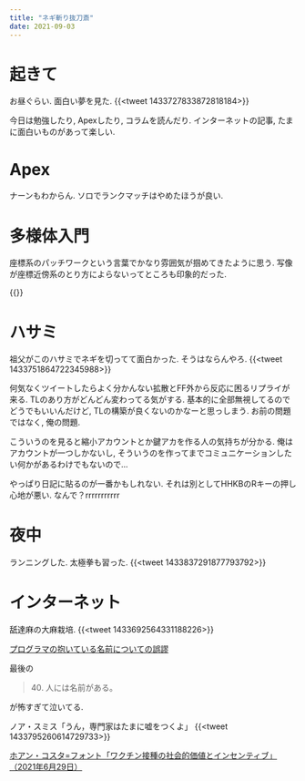 ```yaml
---
title: "ネギ斬り抜刀斎"
date: 2021-09-03
---
```


# 起きて
お昼ぐらい. 面白い夢を見た.
{{<tweet 1433727833872818184>}}

今日は勉強したり, Apexしたり, コラムを読んだり. インターネットの記事, たまに面白いものがあって楽しい.
# Apex
ナーンもわからん. ソロでランクマッチはやめたほうが良い.

# 多様体入門
座標系のパッチワークという言葉でかなり雰囲気が掴めてきたように思う. 写像が座標近傍系のとり方によらないってところも印象的だった.

{{<youtube kDUXWkwAMhI>}}

# ハサミ
祖父がこのハサミでネギを切ってて面白かった. そうはならんやろ.
{{<tweet 1433751864722345988>}}

何気なくツイートしたらよく分かんない拡散とFF外から反応に困るリプライが来る. TLのあり方がどんどん変わってる気がする. 基本的に全部無視してるのでどうでもいいんだけど, TLの構築が良くないのかなーと思っしまう. お前の問題ではなく, 俺の問題.

こういうのを見ると縮小アカウントとか鍵アカを作る人の気持ちが分かる. 俺はアカウントが一つしかないし, そういうのを作ってまでコミュニケーションしたい何かがあるわけでもないので...

やっぱり日記に貼るのが一番かもしれない. それは別としてHHKBのRキーの押し心地が悪い. なんで？rrrrrrrrrrr

# 夜中
ランニングした. 太極拳も習った.
{{<tweet 1433837291877793792>}}
# インターネット
舐達麻の大麻栽培.
{{<tweet 1433692564331188226>}}

[プログラマの抱いている名前についての誤謬](http://emptypage.jp/translations/kalzumeus/falsehoods-programmers-believe-about-names.html)

最後の
> 40. 人には名前がある。

が怖すぎて泣いてる.


ノア・スミス「うん，専門家はたまに嘘をつくよ」
{{<tweet 1433795260614729733>}}

[ホアン・コスタ=フォント「ワクチン接種の社会的価値とインセンティブ」（2021年6月29日）](https://econ101.jp/%e3%83%9b%e3%82%a2%e3%83%b3%e3%83%bb%e3%82%b3%e3%82%b9%e3%82%bf%e3%83%95%e3%82%a9%e3%83%b3%e3%83%88%e3%80%8c%e3%83%af%e3%82%af%e3%83%81%e3%83%b3%e6%8e%a5%e7%a8%ae%e3%81%ae%e7%a4%be%e4%bc%9a%e7%9a%84/)